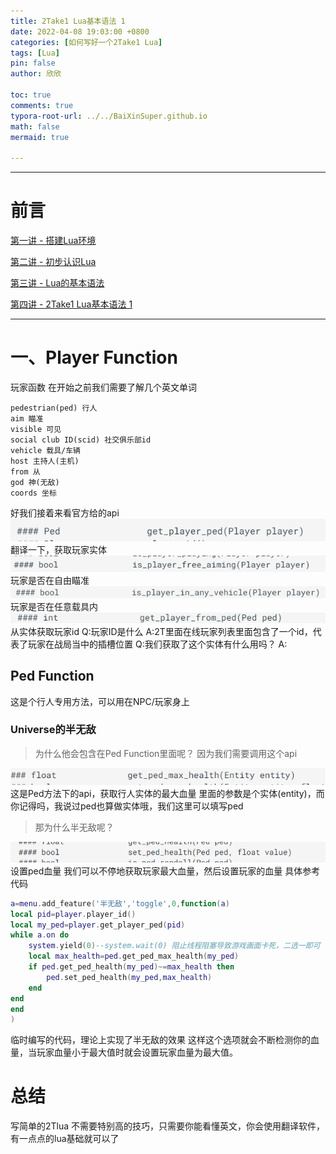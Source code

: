```yaml
---
title: 2Take1 Lua基本语法 1
date: 2022-04-08 19:03:00 +0800
categories: [如何写好一个2Take1 Lua]
tags: [Lua]
pin: false
author: 欣欣

toc: true
comments: true
typora-root-url: ../../BaiXinSuper.github.io
math: false
mermaid: true

---
```




---

# 前言

[第一讲 - 搭建Lua环境](https://blog.csdn.net/qq_44781082/article/details/123430300)

[第二讲 - 初步认识Lua](https://blog.csdn.net/qq_44781082/article/details/123438634)

[第三讲 - Lua的基本语法](https://blog.csdn.net/qq_44781082/article/details/123444302)

[第四讲 - 2Take1 Lua基本语法 1](https://blog.csdn.net/qq_44781082/article/details/123633231)

---


# 一、Player Function
玩家函数
在开始之前我们需要了解几个英文单词
```
pedestrian(ped) 行人
aim 瞄准
visible 可见
social club ID(scid) 社交俱乐部id
vehicle 载具/车辆
host 主持人(主机)
from 从
god 神(无敌)
coords 坐标
```
好我们接着来看官方给的api
![605b823ac9e8474487bb24d1c7f3278a](/assets/blog_res/2022-04-08-class5.assets/605b823ac9e8474487bb24d1c7f3278a.png)
翻译一下，获取玩家实体
![cf88b208e1674642889ed5af5f0e3056](/assets/blog_res/2022-04-08-class5.assets/cf88b208e1674642889ed5af5f0e3056.png)
玩家是否在自由瞄准
![7142e30ac8f64fec9a89fef2bc3165d8](/assets/blog_res/2022-04-08-class5.assets/7142e30ac8f64fec9a89fef2bc3165d8.png)
玩家是否在任意载具内
![0044dc1b52ca44abb71762c7ac76b020](/assets/blog_res/2022-04-08-class5.assets/0044dc1b52ca44abb71762c7ac76b020.png)
从实体获取玩家id
Q:玩家ID是什么
A:2T里面在线玩家列表里面包含了一个id，代表了玩家在战局当中的插槽位置
Q:我们获取了这个实体有什么用吗？
A:

## Ped Function
这是个行人专用方法，可以用在NPC/玩家身上
### Universe的半无敌
>为什么他会包含在Ped Function里面呢？
>因为我们需要调用这个api

![aaba003de59449199117c679ab077f04](/assets/blog_res/2022-04-08-class5.assets/aaba003de59449199117c679ab077f04.png)
这是Ped方法下的api，获取行人实体的最大血量
里面的参数是个实体(entity)，而你记得吗，我说过ped也算做实体哦，我们这里可以填写ped

>那为什么半无敌呢？

![9d5acb4498c0439a885ee33f96ccbfab](/assets/blog_res/2022-04-08-class5.assets/9d5acb4498c0439a885ee33f96ccbfab.png)
设置ped血量
我们可以不停地获取玩家最大血量，然后设置玩家的血量
具体参考代码
```lua
a=menu.add_feature('半无敌','toggle',0,function(a)
local pid=player.player_id()
local my_ped=player.get_player_ped(pid)
while a.on do
	system.yield(0)--system.wait(0) 阻止线程阻塞导致游戏画面卡死，二选一即可
	local max_health=ped.get_ped_max_health(my_ped)
	if ped.get_ped_health(my_ped)~=max_health then
		ped.set_ped_health(my_ped,max_health)
	end
end
end
)
```
临时编写的代码，理论上实现了半无敌的效果
这样这个选项就会不断检测你的血量，当玩家血量小于最大值时就会设置玩家血量为最大值。
# 总结
写简单的2Tlua 不需要特别高的技巧，只需要你能看懂英文，你会使用翻译软件，有一点点的lua基础就可以了
